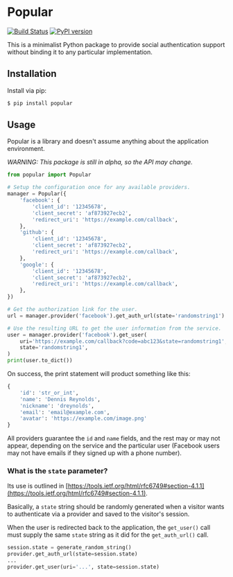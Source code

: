 # Popular

[![Build Status](https://api.travis-ci.org/ryannjohnson/popular-python.svg?branch-master)](https://travis-ci.org/ryannjohnson/popular-python)
[![PyPI version](https://img.shields.io/pypi/v/popular.svg)](https://pypi.python.org/pypi/popular)

This is a minimalist Python package to provide social authentication support without binding it to any particular implementation.

## Installation

Install via pip:

```bash
$ pip install popular
```

## Usage

Popular is a library and doesn't assume anything about the application environment.

_WARNING: This package is still in alpha, so the API may change._

```py
from popular import Popular

# Setup the configuration once for any available providers.
manager = Popular({
    'facebook': {
        'client_id': '12345678',
        'client_secret': 'af873927ecb2',
        'redirect_uri': 'https://example.com/callback',
    },
    'github': {
        'client_id': '12345678',
        'client_secret': 'af873927ecb2',
        'redirect_uri': 'https://example.com/callback',
    },
    'google': {
        'client_id': '12345678',
        'client_secret': 'af873927ecb2',
        'redirect_uri': 'https://example.com/callback',
    },
})

# Get the authorization link for the user.
url = manager.provider('facebook').get_auth_url(state='randomstring1')

# Use the resulting URL to get the user information from the service.
user = manager.provider('facebook').get_user(
    uri='https://example.com/callback?code=abc123&state=randomstring1',
    state='randomstring1',
)
print(user.to_dict())
```

On success, the print statement will product something like this:

```py
{
    'id': 'str_or_int',
    'name': 'Dennis Reynolds',
    'nickname': 'dreynolds',
    'email': 'email@example.com',
    'avatar': 'https://example.com/image.png'
}
```

All providers guarantee the `id` and `name` fields, and the rest may or may not appear, depending on the service and the particular user (Facebook users may not have emails if they signed up with a phone number).

### What is the `state` parameter?

Its use is outlined in [https://tools.ietf.org/html/rfc6749#section-4.1.1](https://tools.ietf.org/html/rfc6749#section-4.1.1).

Basically, a `state` string should be randomly generated when a visitor wants to authenticate via a provider and saved to the visitor's session.

When the user is redirected back to the application, the `get_user()` call must supply the same `state` string as it did for the `get_auth_url()` call.

```py
session.state = generate_random_string()
provider.get_auth_url(state=session.state)
...
provider.get_user(uri='...', state=session.state)
```
